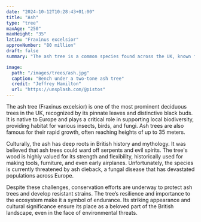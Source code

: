```yaml
---
date: "2024-10-12T10:28:43+01:00"
title: "Ash"
type: "tree"
maxAge: "250"
maxHeight: "35"
latin: "Fraxinus excelsior"
approxNumber: "80 million"
draft: false
summary: "The ash tree is a common species found across the UK, known for its elegant leaves and strong, flexible wood. It can live for hundreds of years, reaching impressive heights. In British folklore, the ash tree has long been associated with protection and healing."

image:
  path: "/images/trees/ash.jpg"
  caption: "Bench under a two-tone ash tree"
  credit: "Jeffrey Hamilton"
  url: "https://unsplash.com/@pistos"
---
```


The ash tree (Fraxinus excelsior) is one of the most prominent deciduous trees in the UK, recognized by its pinnate leaves and distinctive black buds. It is native to Europe and plays a critical role in supporting local biodiversity, providing habitat for various insects, birds, and fungi. Ash trees are also famous for their rapid growth, often reaching heights of up to 35 meters.

Culturally, the ash has deep roots in British history and mythology. It was believed that ash trees could ward off serpents and evil spirits. The tree's wood is highly valued for its strength and flexibility, historically used for making tools, furniture, and even early airplanes. Unfortunately, the species is currently threatened by ash dieback, a fungal disease that has devastated populations across Europe.

Despite these challenges, conservation efforts are underway to protect ash trees and develop resistant strains. The tree’s resilience and importance to the ecosystem make it a symbol of endurance. Its striking appearance and cultural significance ensure its place as a beloved part of the British landscape, even in the face of environmental threats.
